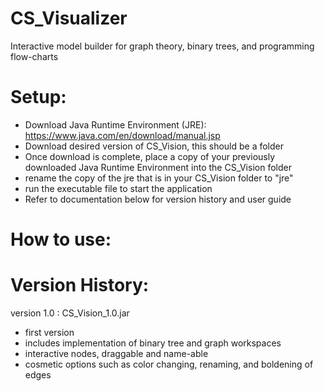 # CS_Visualizer
Interactive model builder for graph theory, binary trees, and programming flow-charts

# Setup:
- Download Java Runtime Environment (JRE): https://www.java.com/en/download/manual.jsp
- Download desired version of CS_Vision, this should be a folder
- Once download is complete, place a copy of your previously downloaded Java Runtime Environment into the CS_Vision folder
- rename the copy of the jre that is in your CS_Vision folder to "jre"
- run the executable file to start the application
- Refer to documentation below for version history and user guide
  
# How to use:



# Version History:

version 1.0 : CS_Vision_1.0.jar
- first version
- includes implementation of binary tree and graph workspaces
- interactive nodes, draggable and name-able
- cosmetic options such as color changing, renaming, and boldening of edges
  
  
